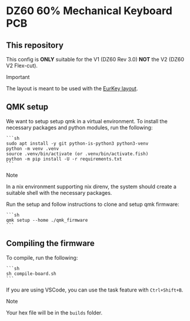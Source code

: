 # DZ60 60% Mechanical Keyboard PCB

## This repository

This config is **ONLY** suitable for the V1 (DZ60 Rev 3.0) **NOT** the V2 (DZ60 V2 Flex-cut).

> [!IMPORTANT]
> The layout is meant to be used with the [EurKey layout](https://eurkey.steffen.bruentjen.eu/start.html).

## QMK setup

We want to setup setup qmk in a virtual environment.
To install the necessary packages and python modules, run the following:

    ```sh
    sudo apt install -y git python-is-python3 python3-venv
    python -m venv .venv
    source .venv/bin/activate (or .venv/bin/activate.fish)
    python -m pip install -U -r requirements.txt
    ```

> [!NOTE]
> In a nix environment supporting nix direnv, the system should create a suitable shell with the necessary packages.

Run the setup and follow instructions to clone and setup qmk firmware:

    ```sh
    qmk setup --home ./qmk_firmware
    ```

## Compiling the firmware

To compile, run the following:

    ```sh
    sh compile-board.sh
    ```

If you are using VSCode, you can use the task feature with `Ctrl+Shift+B`.

> [!NOTE]
> Your hex file will be in the `builds` folder.
